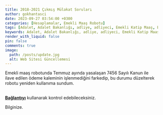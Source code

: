 ```yaml
---
title: 2018-2021 Çıkmış Mülakat Soruları
author: gokhantasci
date: 2023-09-27 03:54:00 +0300
categories: [Hesaplamalar, Emekli Maaş Robotu]
tags: [Adalet, Adalet Bakanlığı, adliye, adliyeci, Emekli Katip Maaş, Emekli Mübaşir Maaş, Emekli Yazı İşleri Müdürü Maaş, Emekli Gardiyan Maaş, Emekli İcra Müdürü Maaş]
keywords: Adalet, Adalet Bakanlığı, adliye, adliyeci, Emekli Katip Maaş, Emekli Mübaşir Maaş, Emekli Yazı İşleri Müdürü Maaş, Emekli Gardiyan Maaş, Emekli İcra Müdürü Maaş
render_with_liquid: false
pin: false
comments: true
image:
  path: /posts/update.jpg
  alt: Web Sitesi Güncellemesi
---
```


Emekli maaş robotunda Temmuz ayında yasalaşan 7456 Sayılı Kanun ile ilave edilen ödeme kaleminin işlenmediğini farkedip, bu durumu düzelterek robotu yeniden kullanıma sundum.

<br>[**Bağlantıyı**](https://adliyeci.com.tr/emeklimaas/) kullanarak kontrol edebileceksiniz.

Bilginize.